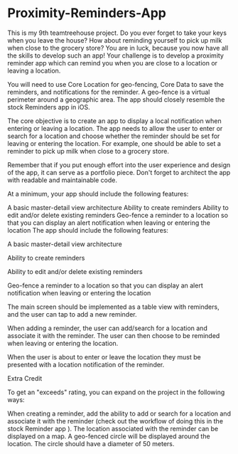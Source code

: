 # Proximity-Reminders-App
This is my 9th teamtreehouse project.
Do you ever forget to take your keys when you leave the house? How about reminding yourself to pick up milk when close to the grocery store? You are in luck, because you now have all the skills to develop such an app! Your challenge is to develop a proximity reminder app which can remind you when you are close to a location or leaving a location.

You will need to use Core Location for geo-fencing, Core Data to save the reminders, and notifications for the reminder. A geo-fence is a virtual perimeter around a geographic area. The app should closely resemble the stock Reminders app in iOS.

The core objective is to create an app to display a local notification when entering or leaving a location. The app needs to allow the user to enter or search for a location and choose whether the reminder should be set for leaving or entering the location. For example, one should be able to set a reminder to pick up milk when close to a grocery store.

Remember that if you put enough effort into the user experience and design of the app, it can serve as a portfolio piece. Don't forget to architect the app with readable and maintainable code.

At a minimum, your app should include the following features:

A basic master-detail view architecture
Ability to create reminders
Ability to edit and/or delete existing reminders
Geo-fence a reminder to a location so that you can display an alert notification when leaving or entering the location
The app should include the following features:

A basic master-detail view architecture

Ability to create reminders

Ability to edit and/or delete existing reminders

Geo-fence a reminder to a location so that you can display an alert notification when leaving or entering the location

The main screen should be implemented as a table view with reminders, and the user can tap to add a new reminder.

When adding a reminder, the user can add/search for a location and associate it with the reminder. The user can then choose to be reminded when leaving or entering the location.

When the user is about to enter or leave the location they must be presented with a location notification of the reminder.

Extra Credit

To get an "exceeds" rating, you can expand on the project in the following ways:

When creating a reminder, add the ability to add or search for a location and associate it with the reminder (check out the workflow of doing this in the stock Reminder app ).
The location associated with the reminder can be displayed on a map.
A geo-fenced circle will be displayed around the location. The circle should have a diameter of 50 meters.
